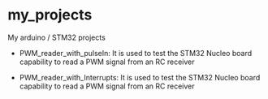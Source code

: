 # my_projects
My arduino / STM32 projects



- PWM_reader_with_pulseIn: It is used to test the STM32 Nucleo board capability to read a PWM signal from an RC receiver
  
 - PWM_reader_with_Interrupts: It is used to test the STM32 Nucleo board capability to read a PWM signal from an RC receiver
